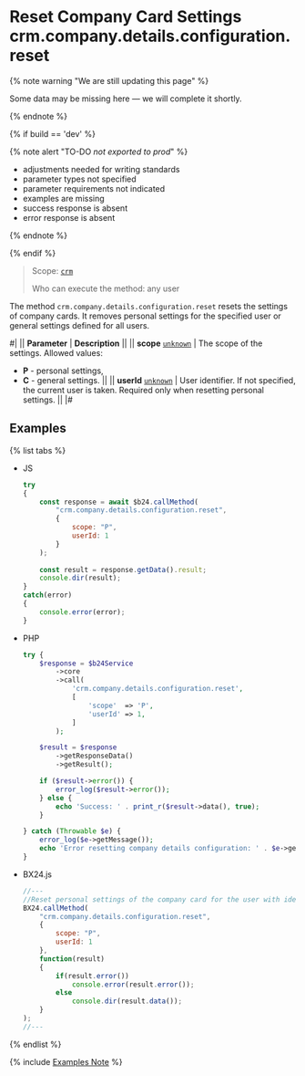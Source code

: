 # Reset Company Card Settings crm.company.details.configuration.reset

{% note warning "We are still updating this page" %}

Some data may be missing here — we will complete it shortly.

{% endnote %}

{% if build == 'dev' %}

{% note alert "TO-DO _not exported to prod_" %}

- adjustments needed for writing standards
- parameter types not specified
- parameter requirements not indicated
- examples are missing
- success response is absent
- error response is absent

{% endnote %}

{% endif %}

> Scope: [`crm`](../../../scopes/permissions.md)
>
> Who can execute the method: any user

The method `crm.company.details.configuration.reset` resets the settings of company cards. It removes personal settings for the specified user or general settings defined for all users.

#|
|| **Parameter** | **Description** ||
|| **scope**
[`unknown`](../../../data-types.md) | The scope of the settings. Allowed values:

- **P** - personal settings,
- **C** - general settings.
 ||
|| **userId**
[`unknown`](../../../data-types.md) | User identifier. If not specified, the current user is taken. Required only when resetting personal settings. ||
|#

## Examples

{% list tabs %}

- JS

    ```js
    try
    {
    	const response = await $b24.callMethod(
    		"crm.company.details.configuration.reset",
    		{
    			scope: "P",
    			userId: 1
    		}
    	);
    	
    	const result = response.getData().result;
    	console.dir(result);
    }
    catch(error)
    {
    	console.error(error);
    }
    ```

- PHP

    ```php
    try {
        $response = $b24Service
            ->core
            ->call(
                'crm.company.details.configuration.reset',
                [
                    'scope'  => 'P',
                    'userId' => 1,
                ]
            );
    
        $result = $response
            ->getResponseData()
            ->getResult();
    
        if ($result->error()) {
            error_log($result->error());
        } else {
            echo 'Success: ' . print_r($result->data(), true);
        }
    
    } catch (Throwable $e) {
        error_log($e->getMessage());
        echo 'Error resetting company details configuration: ' . $e->getMessage();
    }
    ```

- BX24.js

    ```js
    //---
    //Reset personal settings of the company card for the user with identifier 1.
    BX24.callMethod(
        "crm.company.details.configuration.reset",
        {
            scope: "P",
            userId: 1
        },
        function(result)
        {
            if(result.error())
                console.error(result.error());
            else
                console.dir(result.data());
        }
    );
    //---
    ```

{% endlist %}

{% include [Examples Note](../../../../_includes/examples.md) %}